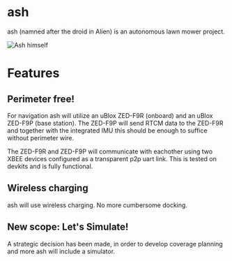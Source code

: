 # ash
ash (namned after the droid in Alien) is an autonomous lawn mower project.

![Ash himself](https://static.wikia.nocookie.net/alienanthology/images/6/62/Alien_Ian_Holm1.jpg/revision/latest?cb=20210323150713)

# Features

## Perimeter free!
For navigation ash will utilize an uBlox ZED-F9R (onboard) and an uBlox ZED-F9P (base station). The ZED-F9P will send RTCM data to the ZED-F9R and together with the integrated IMU this should be enough to suffice without perimeter wire.

The ZED-F9R and ZED-F9P will communicate with eachother using two XBEE devices configured as a transparent p2p uart link. This is tested on devkits and is fully functional.

## Wireless charging
ash will use wireless charging. No more cumbersome docking.

## New scope: Let's Simulate!
A strategic decision has been made, in order to develop coverage planning and more ash will include a simulator. 
